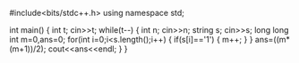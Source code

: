 #include<bits/stdc++.h>
using namespace std;

int main()
{
	int t;
	cin>>t;
	while(t--)
	{
		int n;
		cin>>n;
		string s;
		cin>>s;
		long long int m=0,ans=0;
		for(int i=0;i<s.length();i++)
		{
			if(s[i]=='1')
			{
				m++;
			}
		}
		ans=((m*(m+1))/2);
		cout<<ans<<endl;
	}
}
